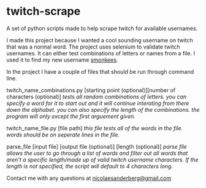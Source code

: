 # twitch-scrape
A set of python scripts made to help scrape twitch for available usernames. 

I made this project because I wanted a cool sounding username on twitch that was a normal word. The project uses selenium to validate twitch usernames. It can either test combinations of letters or names from a file. I used it to find my new username [smonkees](https://www.twitch.tv/smonkees).

In the project I have a couple of files that should be run through command line.

twitch_name_combinations.py [starting point (optional)][number of characters (optional)] 
*tests all random combinations of letters. you can specify a word for it to start out and it will continue interating from there down the alphabet. you can also specify the length of the combinations. the program will only except the first arguement given.*

twitch_name_file.py [file path]
*this file tests all of the words in the file. words should be on seperate lines in the file.*

parse_file [input file] [output file (optional)] [length (optional)]
*parse file allows the user to go through a list of words and filter out all words that aren't a specific length/made up of valid twitch username characters. If the length is not specified, the script will default to 4 characters long.*

Contact me with any questions at nicolaesanderberg@gmail.com
